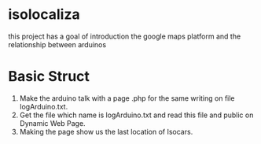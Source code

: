 # isolocaliza
this project has a goal of introduction the google maps platform and the relationship between arduinos


# Basic Struct
 1. Make the arduino talk with a page .php for the same writing on file logArduino.txt.
 2. Get the file which name is logArduino.txt and read this file and public on Dynamic Web Page.
 3. Making the page show us the last location of Isocars.
